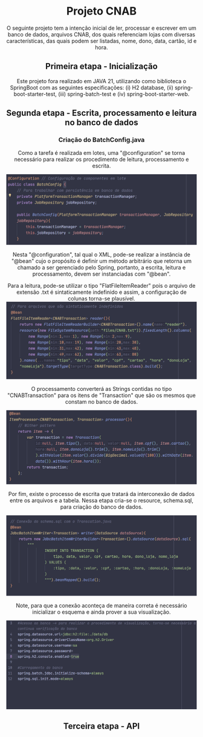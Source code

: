<div align="center">

# Projeto CNAB

O seguinte projeto tem a intenção inicial de ler, processar e escrever em um banco de dados, arquivos CNAB, dos quais referenciam lojas com diversas características, das quais podem ser listadas, nome, dono, data, cartão, id e hora.

## Primeira etapa - Inicialização

Este projeto fora realizado em JAVA 21, utilizando como biblioteca o SpringBoot com as seguintes especificações: (i) H2 database, (ii) spring-boot-starter-test, (iii) spring-batch-test e (iv) spring-boot-starter-web.

## Segunda etapa - Escrita, processamento e leitura no banco de dados

### Criação do BatchConfig.java

Como a tarefa é realizada em lotes, uma "@configuration" se torna necessário para realizar os procedimento de leitura, processamento e escrita.

![alt text](README-img/configuration.png)

Nesta "@configuration", tal qual o XML, pode-se realizar a instância de "@bean" cujo o propósito é definir um método arbitrário que retorna um chamado a ser gerenciado pelo Spring, portanto, a escrita, leitura e processamento, devem ser instanciadas com "@bean".

Para a leitura, pode-se utilizar o tipo "FlatFileItemReader" pois o arquivo de extensão .txt é sintaticamente indefinido e assim, a configuração de colunas torna-se plausível.
![alt text](README-img/reader.png)

O processamento converterá as Strings contidas no tipo "CNABTransaction" para os itens de "Transaction" que são os mesmos que constam no banco de dados.

![alt text](README-img/processor.png)

Por fim, existe o processo de escrita que tratará da interconexão de dados entre os arquivos e a tabela. Nessa etapa cria-se o resource, schema.sql, para criação do banco de dados.

![alt text](README-img/writer.png)

Note, para que a conexão aconteça de maneira correta é necessário inicializar o esquema e ainda prover a sua visualização.

![alt text](README-img/ap.png)

## Terceira etapa - API

</div>

